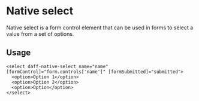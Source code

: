 # Native select
Native select is a form control element that can be used in forms to select a value from a set of options.

## Usage

```
<select daff-native-select name="name" [formControl]="form.controls['name']" [formSubmitted]="submitted">
  <option>Option 1</option>
  <option>Option 2</option>
  <option>Option</option>
</select>
```